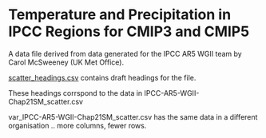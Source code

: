 # Temperature and Precipitation in IPCC Regions for CMIP3 and CMIP5

A data file derived from data generated for the IPCC AR5 WGII team by Carol McSweeney (UK Met Office).

[scatter_headings.csv](https://github.com/cedadev/ipcc_ddc/blob/master/scripts/ar5_wg2_scatter/scatter_headings.csv) contains draft headings for the file.

These headings corrspond to the data in IPCC-AR5-WGII-Chap21SM_scatter.csv

var_IPCC-AR5-WGII-Chap21SM_scatter.csv has the same data in a different organisation .. more columns, fewer rows.
